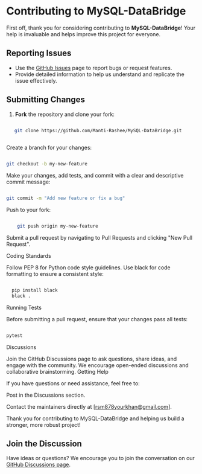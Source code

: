 # Contributing to MySQL-DataBridge

First off, thank you for considering contributing to **MySQL-DataBridge**! Your help is invaluable and helps improve this project for everyone.

## Reporting Issues
- Use the [GitHub Issues](https://github.com/Manti-Rashee/MySQL-DataBridge/issues) page to report bugs or request features.
- Provide detailed information to help us understand and replicate the issue effectively.

## Submitting Changes
1. **Fork** the repository and clone your fork:
```bash

   git clone https://github.com/Manti-Rashee/MySQL-DataBridge.git
   
```

 Create a branch for your changes:

```bash

git checkout -b my-new-feature

```

Make your changes, add tests, and commit with a clear and descriptive commit message:

```bash

git commit -m "Add new feature or fix a bug"

```

Push to your fork:

```bash

    git push origin my-new-feature

```

  Submit a pull request by navigating to Pull Requests and clicking "New Pull Request".

Coding Standards

  Follow PEP 8 for Python code style guidelines.
  Use black for code formatting to ensure a consistent style:

```bash

  pip install black
  black .

```

Running Tests

Before submitting a pull request, ensure that your changes pass all tests:

```bash

pytest

```

Discussions

Join the GitHub Discussions page to ask questions, share ideas, and engage with the community. We encourage open-ended discussions and collaborative brainstorming.
Getting Help

If you have questions or need assistance, feel free to:

  Post in the Discussions section.
  
  Contact the maintainers directly at [rsm878yourkhan@gmail.com].

Thank you for contributing to MySQL-DataBridge and helping us build a stronger, more robust project!



## Join the Discussion
Have ideas or questions? We encourage you to join the conversation on our [GitHub Discussions page](https://github.com/Manti-Rashee/MySQL-DataBridge/discussions).





